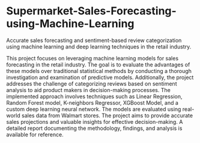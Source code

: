 # Supermarket-Sales-Forecasting-using-Machine-Learning
Accurate sales forecasting and sentiment-based review categorization using machine learning and deep learning techniques in the retail industry.

This project focuses on leveraging machine learning models for sales forecasting in the retail industry. The goal is to evaluate the advantages of these models over traditional statistical methods by conducting a thorough investigation and examination of predictive models. Additionally, the project addresses the challenge of categorizing reviews based on sentiment analysis to aid product makers in decision-making processes. The implemented approach involves techniques such as Linear Regression, Random Forest model, K-neighbors Regressor, XGBoost Model, and a custom deep learning neural network. The models are evaluated using real-world sales data from Walmart stores. The project aims to provide accurate sales projections and valuable insights for effective decision-making. A detailed report documenting the methodology, findings, and analysis is available for reference.
